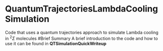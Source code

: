 # QuantumTrajectoriesLambdaCoolingSimulation
Code that uses a quantum trajectories approach to simulate Lambda cooling in $^{2}\Sigma$ molecules
#Brief Summary
A brief introduction to the code and how to use it can be found in **QTSimulationQuickWriteup**
